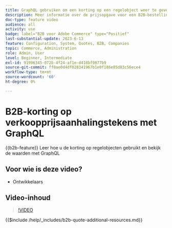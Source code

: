 ```yaml
---
title: GraphQL gebruiken om een korting op een regelobject weer te geven
description: Meer informatie over de prijsopgave voor een B2B-bestelling biedt korting op lijstitems met behulp van GraphQL
doc-type: feature video
audience: all
activity: use
badge: label="B2B voor Adobe Commerce" type="Positief"
last-substantial-update: 2023-6-13
feature: Configuration, System, Quotes, B2B, Companies
topic: Commerce, Administration
role: Admin, User
level: Beginner, Intermediate
exl-id: 91996345-072b-4f24-af1e-d418bf9877b9
source-git-commit: ff0ae0d4df028341967b1e0f186e85d83c56ece4
workflow-type: tm+mt
source-wordcount: '60'
ht-degree: 0%

---
```


# B2B-korting op verkoopprijsaanhalingstekens met GraphQL

{{b2b-feature}}
Leer hoe u de korting op regelobjecten gebruikt en bekijk de waarden met GraphQL

## Voor wie is deze video?

- Ontwikkelaars

## Video-inhoud

>[!VIDEO](https://video.tv.adobe.com/v/3420419?learn=on)

{{$include /help/_includes/b2b-quote-additional-resources.md}}
